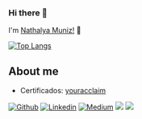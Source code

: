 ### Hi there 👋

I'm [Nathalya Muniz!](https://linktr.ee/nnmuniz) 👋

[![Top Langs](https://github-readme-stats.vercel.app/api/top-langs/?username=nnmuniz&layout=compact)](https://github.com/anuraghazra/github-readme-stats)

##  About me

- Certificados: [youracclaim](https://www.youracclaim.com/users/nathalya-campos)

[![Github](https://img.shields.io/badge/-Github-000?style=flat-square&logo=Github&logoColor=white&link=https://github.com/nnmuniz)](https://github.com/nnmuniz)
[![Linkedin](https://img.shields.io/badge/-LinkedIn-blue?style=flat-square&logo=Linkedin&logoColor=white&link=https://www.linkedin.com/in/nathalyacampos/)](https://www.linkedin.com/in/nathalyacampos/)
[![Medium](https://aleen42.github.io/badges/src/medium.svg?style=flat-square&logo=Linkedin&logoColor=white&link=https://medium.com/@nmuniz)](https://medium.com/@nmuniz)
<img src="https://img.shields.io/badge/Back End-Java-f55247"/>
<img src="https://badges.frapsoft.com/os/v2/open-source.svg?v=103"/></a></p>
